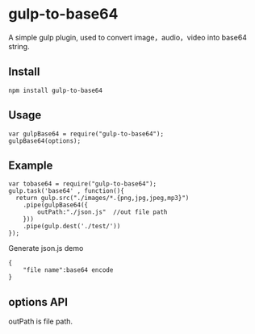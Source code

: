 # gulp-to-base64

A simple gulp plugin, used to convert image，audio，video into base64 string.

## Install

    npm install gulp-to-base64

## Usage

    var gulpBase64 = require("gulp-to-base64");
    gulpBase64(options);

## Example

    var tobase64 = require("gulp-to-base64");
    gulp.task('base64' , function(){
      return gulp.src("./images/*.{png,jpg,jpeg,mp3}")
		.pipe(gulpBase64({
			outPath:"./json.js"  //out file path
		}))
		.pipe(gulp.dest('./test/'))
    });

Generate json.js demo 

	{
		"file name":base64 encode
	}

## options API


outPath is file path.

